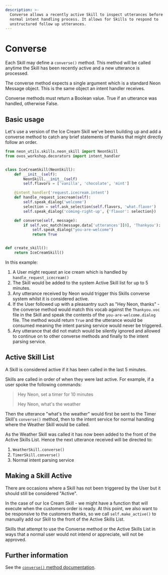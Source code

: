 ```yaml
---
description: >-
  Converse allows a recently active Skill to inspect utterances before the
  normal intent handling process. It allows for Skills to respond to
  unstructured follow up utterances.
---
```


# Converse

Each Skill may define a `converse()` method. This method will be called anytime the Skill has been recently active and a new utterance is processed.

The converse method expects a single argument which is a standard Neon Message object. This is the same object an intent handler receives.

Converse methods must return a Boolean value. True if an utterance was handled, otherwise False.

## Basic usage

Let's use a version of the Ice Cream Skill we've been building up and add a converse method to catch any brief statements of thanks that might directly follow an order.

```python
from neon_utils.skills.neon_skill import NeonSkill
from ovos_workshop.decorators import intent_handler


class IceCreamSkill(NeonSkill):
    def __init__(self):
        NeonSkill.__init__(self)
        self.flavors = ['vanilla', 'chocolate', 'mint']

    @intent_handler('request.icecream.intent')
    def handle_request_icecream(self):
        self.speak_dialog('welcome')
        selection = self.ask_selection(self.flavors, 'what.flavor')
        self.speak_dialog('coming-right-up', {'flavor': selection})

    def converse(self, message):
        if self.voc_match(message.data['utterances'][0], 'Thankyou'):
            self.speak_dialog("you-are-welcome")
            return True


def create_skill():
    return IceCreamSkill()
```

In this example:

1. A User might request an ice cream which is handled by `handle_request_icecream()`
2. The Skill would be added to the system Active Skill list for up to 5 minutes.
3. Any utterance received by Neon would trigger this Skills converse system whilst it is considered active.
4. If the User followed up with a pleasantry such as "Hey Neon, thanks" - the converse method would match this vocab against the `Thankyou.voc` file in the Skill and speak the contents of the `you-are-welcome.dialog` file. The method would return `True` and the utterance would be consumed meaning the intent parsing service would never be triggered.
5. Any utterance that did not match would be silently ignored and allowed to continue on to other converse methods and finally to the intent parsing service.

## Active Skill List

A Skill is considered active if it has been called in the last 5 minutes.

Skills are called in order of when they were last active. For example, if a user spoke the following commands:

> Hey Neon, set a timer for 10 minutes
>
> Hey Neon, what's the weather

Then the utterance "what's the weather" would first be sent to the Timer Skill's `converse()` method, then to the intent service for normal handling where the Weather Skill would be called.

As the Weather Skill was called it has now been added to the front of the Active Skills List. Hence the next utterance received will be directed to:

1. `WeatherSkill.converse()`
2. `TimerSkill.converse()`
3. Normal intent parsing service

## Making a Skill Active

There are occasions where a Skill has not been triggered by the User but it should still be considered "Active".

In the case of our Ice Cream Skill - we might have a function that will execute when the customers order is ready. At this point, we also want to be responsive to the customers thanks, so we call `self.make_active()` to manually add our Skill to the front of the Active Skills List.

Skills that attempt to use the Converse method or the Active Skills List in ways that a normal user would not intend or appreciate, will not be approved.

## Further information

See the [`converse()` method documentation](https://mycroft-core.readthedocs.io/en/latest/source/mycroft.html#mycroft.MycroftSkill.converse).
